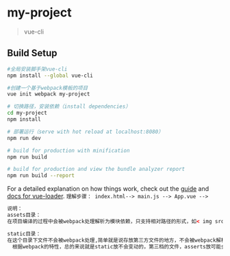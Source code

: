 # my-project

> vue-cli

## Build Setup

``` bash
#全局安装脚手架vue-cli
npm install --global vue-cli

#创建一个基于webpack模板的项目
vue init webpack my-project

# 切换路径，安装依赖（install dependencies）
cd my-project
npm install

# 部署运行（serve with hot reload at localhost:8080）
npm run dev

# build for production with minification
npm run build

# build for production and view the bundle analyzer report
npm run build --report
```

For a detailed explanation on how things work, check out the [guide](http://vuejs-templates.github.io/webpack/) and [docs for vue-loader](http://vuejs.github.io/vue-loader).
`理解步骤： index.html--> main.js --> App.vue -->`
```html
说明：
assets目录：
在项目编译的过程中会被webpack处理解析为模块依赖，只支持相对路径的形式，如< img src=”./logo.png”>和background:url(./logo.png),”./logo.png”是相对资源路径，将有webpack解析为模块依赖

static目录：
在这个目录下文件不会被webpack处理,简单就是说存放第三方文件的地方，不会被webpack解析。他会直接被复制到最终的打包目录(默认是dist/static)下。必须使用绝对路径引用这些文件，这是通过config.js文件中的build.assetsPublic和build.assertsSubDirectory链接来确定的。任何放在static/中文件需要以绝对路径的形式引用：/static[filename]
　根据webpack的特性，总的来说就是static放不会变动的，第三档的文件，asserts放可能会变动的文件
```
